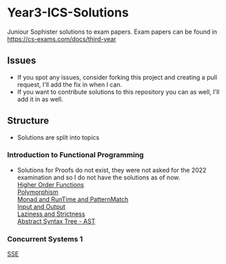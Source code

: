 # Year3-ICS-Solutions

Juniour Sophister solutions to exam papers.
Exam papers can be found in https://cs-exams.com/docs/third-year 

## Issues
* If you spot any issues, consider forking this project and creating a pull request,
  I'll add the fix in when I can. 
* If you want to contribute solutions to this repository you can as well, I'll add it
  in as well. 

## Structure

* Solutions are split into topics

### Introduction to Functional Programming

* Solutions for Proofs do not exist, they were not asked for the 2022 examination and 
  so I do not have the solutions as of now.  
[Higher Order Functions](./Functional-Programming/HOF)  
[Polymorphism](./Functional-Programming/Polymorphism)  
[Monad and RunTime and PatternMatch](./Functional-Programming/Monad+RunTime+PatternMatch)  
[Input and Output](./Functional-Programming/IO)  
[Laziness and Strictness](./Functional-Programming/Lazy-Strict)  
[Abstract Syntax Tree - AST](./Functional-Programming/AST)  

### Concurrent Systems 1

[SSE](./Concurrent-Systems/)
